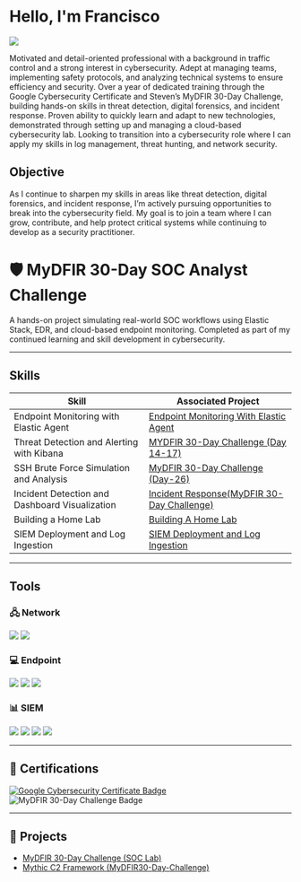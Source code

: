 # Hello, I'm Francisco
<a href="www.linkedin.com/in/francisco-aguilar-p2624"><img src="https://img.shields.io/badge/-LinkedIn-0072b1?&style=for-the-badge&logo=linkedin&logoColor=neongreen" /></a>

Motivated and detail-oriented professional with a background in traffic control and a strong interest in cybersecurity. Adept at managing teams, implementing safety protocols, and analyzing technical systems to ensure efficiency and security. Over a year of dedicated training through the Google Cybersecurity Certificate and Steven’s MyDFIR 30-Day Challenge, building hands-on skills in threat detection, digital forensics, and incident response. Proven ability to quickly learn and adapt to new technologies, demonstrated through setting up and managing a cloud-based cybersecurity lab. Looking to transition into a cybersecurity role where I can apply my skills in log management, threat hunting, and network security.


## Objective
As I continue to sharpen my skills in areas like threat detection, digital forensics, and incident response, I’m actively pursuing opportunities to break into the cybersecurity field. My goal is to join a team where I can grow, contribute, and help protect critical systems while continuing to develop as a security practitioner.


# 🛡️ MyDFIR 30-Day SOC Analyst Challenge

A hands-on project simulating real-world SOC workflows using Elastic Stack, EDR, and cloud-based endpoint monitoring. Completed as part of my continued learning and skill development in cybersecurity.

---

## Skills

| Skill                                           | Associated Project |
|------------------------------------------------|--------------------|
| Endpoint Monitoring with Elastic Agent          | <a href="https://www.canva.com/design/DAGkvYmjpFs/bUuFLBQjdpoKinmISz-rFw/view?utm_content=DAGkvYmjpFs&utm_campaign=designshare&utm_medium=link2&utm_source=uniquelinks&utlId=h1a1780c3c6"> Endpoint Monitoring With Elastic Agent</a> |
| Threat Detection and Alerting with Kibana       | <a href="https://www.youtube.com/watch?v=AdUMhT1l1eY&t=604s">MYDFIR 30-Day Challenge (Day 14-17)</a> |
| SSH Brute Force Simulation and Analysis         | <a href="https://www.youtube.com/watch?v=8sJCzoCGexE&t=1372s">MyDFIR 30-Day Challenge (Day-26)</a> |
| Incident Detection and Dashboard Visualization  | <a href="https://www.canva.com/design/DAGkv0QWTJM/H-Bb2TY3ValYmmgst9Oh_g/view?utm_content=DAGkv0QWTJM&utm_campaign=designshare&utm_medium=link2&utm_source=uniquelinks&utlId=h061f4ba676">Incident Response(MyDFIR 30-Day Challenge)</a> |
| Building a Home Lab                             | <a href="https://www.youtube.com/watch?v=kku0fVfksrk&list=PLG6KGSNK4PuBWmX9NykU0wnWamjxdKhDJ&index=1">Building A Home Lab</a> |
| SIEM Deployment and Log Ingestion               | <a href="https://www.youtube.com/watch?v=ypXARA5Uk4I&t=15s">SIEM Deployment and Log Ingestion</a>|
---

## Tools

### 🖧 Network
<div>
    <img src="https://img.shields.io/badge/-SSH-333333?&style=for-the-badge&logo=OpenSSH&logoColor=white" />
    <img src="https://img.shields.io/badge/-UFW-333333?&style=for-the-badge&logo=Ubuntu&logoColor=white" />
</div>

### 💻 Endpoint
<div>
    <img src="https://img.shields.io/badge/-Windows_Server-0078D6?&style=for-the-badge&logo=Windows&logoColor=white" />
    <img src="https://img.shields.io/badge/-Ubuntu_Server-E95420?&style=for-the-badge&logo=Ubuntu&logoColor=white" />
    <img src="https://img.shields.io/badge/-Elastic_Agent-005571?&style=for-the-badge&logo=Elastic&logoColor=white" />
</div>

### 📊 SIEM
<div>
    <img src="https://img.shields.io/badge/-Elasticsearch-005571?&style=for-the-badge&logo=Elastic&logoColor=white" />
    <img src="https://img.shields.io/badge/-Logstash-500000?&style=for-the-badge&logo=Elastic&logoColor=white" />
    <img src="https://img.shields.io/badge/-Kibana-BC027F?&style=for-the-badge&logo=Elastic&logoColor=white" />
    <img src="https://img.shields.io/badge/-Elastic_EDR-000000?&style=for-the-badge&logo=Elastic&logoColor=white" />
</div>

---

## 🧾 Certifications
<div>
  <a href="https://www.credly.com/org/googlecareercertificates/badge/google-cybersecurity-certificate" target="_blank">
    <img src="https://img.shields.io/badge/-Google_Cybersecurity_Certificate-4285F4?style=for-the-badge&logo=Google&logoColor=white" alt="Google Cybersecurity Certificate Badge"/>
  </a>
  <img src="https://img.shields.io/badge/-MyDFIR_30--Day_Challenge-FF0000?style=for-the-badge&logo=YouTube&logoColor=white" alt="MyDFIR 30-Day Challenge Badge"/>
</div>

---

## 📁 Projects
- <a href="https://www.youtube.com/playlist?list=PLG6KGSNK4PuBb0OjyDIdACZnb8AoNBeq6">MyDFIR 30-Day Challenge (SOC Lab)</a>
- <a href= "https://www.canva.com/design/DAGkvJkgjkk/4ZAjPfFJ3WhK96BvxdXodQ/view?utm_content=DAGkvJkgjkk&utm_campaign=designshare&utm_medium=link2&utm_source=uniquelinks&utlId=h337105b769n"> Mythic C2 Framework (MyDFIR30-Day-Challenge)</a>
